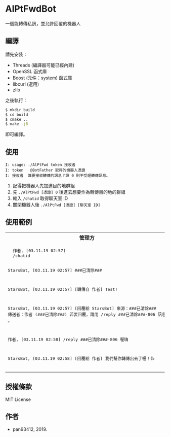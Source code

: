 # AlPtFwdBot
一個能轉傳私訊，並允許回覆的機器人

## 編譯
請先安裝：

- Threads (編譯器可能已經內建)
- OpenSSL 函式庫
- Boost (元件：system) 函式庫
- libcurl (選用)
- zlib

之後執行：

```bash
$ mkdir build
$ cd build
$ cmake ..
$ make -j8
```

即可編譯。

## 使用
```
I: usage: ./AlPtFwd token 接收者
I: token   @BotFather 取得的機器人憑證
I: 接收者  誰要接收轉傳的訊息？設 0 則不受理轉傳訊息。
```

1. 記得把機器人先加進目的地群組
2. 先 `./AlPtFwd [憑證] 0` 後進去想要作為轉傳目的地的群組
3. 輸入 `/chatid` 取得聊天室 ID
4. 關閉機器人後 `./AlPtFwd [憑證] [聊天室 ID]`

## 使用範例
<table>
  <tr>
    <th>管理方</th>
    <th>傳送方</th>
  </tr>
  <tr>
    <td>
<pre>
  作者, [03.11.19 02:57]
  /chatid

  StarsBot, [03.11.19 02:57]
  ###已清除###

  StarsBot, [03.11.19 02:57]
  [轉傳自 作者]
  Test!

  StarsBot, [03.11.19 02:57]
  [回覆給 StarsBot]
  來源：###已清除###
  傳送者：作者 (###已清除###)
  若要回覆，請用 /reply ###已清除###-806 訊息 。

  作者, [03.11.19 02:58]
  /reply ###已清除###-806 喔嗨

  StarsBot, [03.11.19 02:58]
  [回覆給 作者]
  我們幫你轉傳出去了喔！👍
</pre>
    </td>
    <td>
<pre>
  作者, [03.11.19 02:57]
  Test!

  StarsBot, [03.11.19 02:58]
  [回覆給 作者]
  我們幫你轉傳出去了喔！👍

  StarsBot, [03.11.19 02:58]
  [回覆給 作者]
  喔嗨
</pre>
    </td>
  </tr>
</table>

## 授權條款
MIT License

## 作者
- pan93412, 2019.
